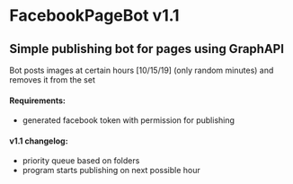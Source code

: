 # FacebookPageBot v1.1
## Simple publishing bot for pages using GraphAPI

Bot posts images at certain hours [10/15/19] (only random minutes) and removes it from the set

#### Requirements:
 - generated facebook token with permission for publishing

#### v1.1 changelog:
 - priority queue based on folders
 - program starts publishing on next possible hour